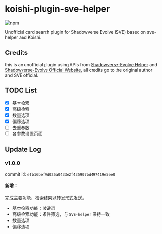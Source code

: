 # koishi-plugin-sve-helper

[![npm](https://img.shields.io/npm/v/koishi-plugin-sve-helper?style=flat-square)](https://www.npmjs.com/package/koishi-plugin-sve-helper)


Unofficial card search plugin for Shadowverse Evolve (SVE) based on sve-helper and Koishi.

## Credits

this is an unofficial plugin using APIs from [Shadowverse-Evolve Helper](https://www.svehelperwin.com/) and [Shadowverse-Evolve Official Website](https://shadowverse-evolve.com/), all credits go to the original author and SVE official.

## TODO List

 - [x] 基本检索
 - [x] 高级检索
 - [x] 数量选项
 - [x] 偏移选项
 - [ ] 去重参数
 - [ ] 各参数设置页面

## Update Log

### v1.0.0

commit id: `efb16bef9d025a0433e2f435907bd497419e5ee0`

#### 新增：

完成主要功能，检索结果以转发形式发送。

 - 基本检索功能：关键词
 - 高级检索功能：条件筛选，与 `SVE-helper` 保持一致
 - 数量选项
 - 偏移选项
